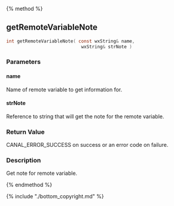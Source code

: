 
{% method %}
## getRemoteVariableNote

```c
int getRemoteVariableNote( const wxString& name, 
                            wxString& strNote )
```

### Parameters

#### name
Name of remote variable to get information for.

#### strNote
Reference to string that will get the note for the remote variable.

### Return Value
CANAL_ERROR_SUCCESS on success or an error code on failure. 

### Description
Get note for remote variable. 

{% endmethod %}

{% include "./bottom_copyright.md" %}